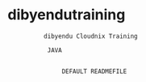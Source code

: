 # dibyendutraining

              dibyendu Cloudnix Training
			  
			   JAVA
			       
			       
			       DEFAULT READMEFILE
